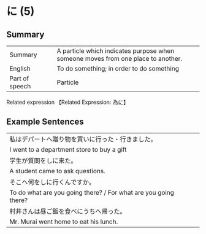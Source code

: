 # に (5)

## Summary

<table><tr>   <td>Summary<td>   <td>A particle which indicates purpose when someone moves from one place to another.</td><tr><tr>   <td>English<td>   <td>To do something; in order to do something</td><tr><tr>   <td>Part of speech<td>   <td>Particle</td><tr></table><tr>   <td>Related expression<td>   <td>【Related Expression: 為に】</td><tr></table></table>

## Example Sentences

<table><tr><td>私はデパートへ贈り物を買いに行った・行きました。<td><tr><tr><td>I went to a department store to buy a gift<td><tr><tr><td>学生が質問をしに来た。<td><tr><tr><td>A student came to ask questions.<td><tr><tr><td>そこへ何をしに行くんですか。<td><tr><tr><td>To do what are you going there? / For what are you going there?<td><tr><tr><td>村井さんは昼ご飯を食べにうちへ帰った。<td><tr><tr><td>Mr. Murai went home to eat his lunch.<td><tr></table>

